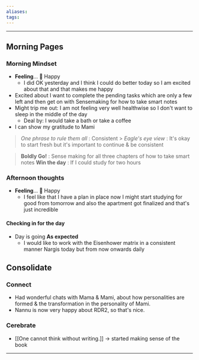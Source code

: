```yaml
---
aliases:
tags:
---
```


---

## Morning Pages
### Morning Mindset

- **Feeling**...  🥳 Happy
	- I did OK yesterday and I think I could do better today so I am excited about that and that makes me happy
- Excited about I want to complete the pending tasks which are only a few left and then get on with Sensemaking for how to take smart notes
- Might trip me out: I am not feeling very well healthwise so I don't want to sleep in the middle of the day
	- Deal by: I would take a bath or take a coffee
- I can show my gratitude to Mami

> *One phrase to rule them all* : Consistent
	> *Eagle's eye view* : It's okay to start fresh but it's important to continue & be consistent
	
> **Boldly Go!** : Sense making for all three chapters of how to take smart notes
> **Win the day** : If I could study for two hours


### Afternoon thoughts
- **Feeling**...  🥳 Happy
	- I feel like that I have a plan in place now I might start studying for good from tomorrow and also the apartment got finalized and that's just incredible

#### Checking in for the day
- Day is going **As expected**
	- I would like to work with the Eisenhower matrix in a consistent manner Nargis today but from now onwards daily

## Consolidate
### Connect
- Had wonderful chats with Mama & Mami, about how personalities are formed & the transformation in the personality of Mami.
- Nannu is now very happy about RDR2, so that's nice.
### Cerebrate
- [[One cannot think without writing.]] → started making sense of the book
--- 


